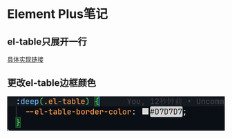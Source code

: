 # Element Plus笔记

## el-table只展开一行

[具体实现链接](https://blog.csdn.net/keke11211/article/details/121899394)

## 更改el-table边框颜色

![image-20240803162931269](public/md_doc_img/image-20240803162931269.png)